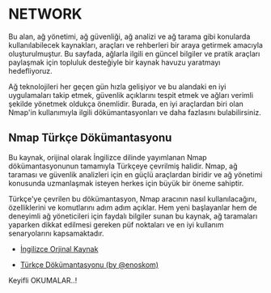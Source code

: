 # NETWORK

Bu alan, ağ yönetimi, ağ güvenliği, ağ analizi ve ağ tarama gibi konularda 
kullanılabilecek kaynakları, araçları ve rehberleri bir araya getirmek 
amacıyla oluşturulmuştur. Bu sayfada, ağlarla ilgili en güncel bilgiler ve 
pratik araçları paylaşmak için topluluk desteğiyle bir kaynak havuzu yaratmayı 
hedefliyoruz.

Ağ teknolojileri her geçen gün hızla gelişiyor ve bu alandaki en iyi 
uygulamaları takip etmek, güvenlik açıklarını tespit etmek ve ağları verimli 
şekilde yönetmek oldukça önemlidir. Burada, en iyi araçlardan biri olan Nmap'in 
kullanımıyla ilgili dökümantasyonları ve daha fazlasını bulabilirsiniz.

## Nmap Türkçe Dökümantasyonu

Bu kaynak, orijinal olarak İngilizce dilinde yayımlanan Nmap dökümantasyonunun 
tamamıyla Türkçeye çevrilmiş halidir. Nmap, ağ taraması ve güvenlik analizleri 
için en güçlü araçlardan biridir ve ağ yönetimi konusunda uzmanlaşmak isteyen 
herkes için büyük bir öneme sahiptir.

Türkçe'ye çevrilen bu dökümantasyon, Nmap aracının nasıl kullanılacağını, 
özelliklerini ve komutlarını adım adım açıklar. Hem yeni başlayanlar hem de 
deneyimli ağ yöneticileri için faydalı bilgiler sunan bu kaynak, ağ taramaları 
yaparken dikkat edilmesi gereken püf noktaları ve en iyi kullanım senaryolarını 
kapsamaktadır.

* [İngilizce Orjinal Kaynak](https://nmap.org/book/toc.html)

* [Türkçe Dökümantasyonu (by @enoskom)](https://github.com/enoskom/nmap-network-scnanning)

Keyifli OKUMALAR..!

